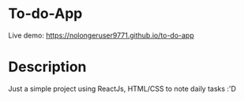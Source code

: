 # To-do-App <br />

Live demo: https://nolongeruser9771.github.io/to-do-app <br />

# Description <br />

Just a simple project using ReactJs, HTML/CSS to note daily tasks :'D

 
 
